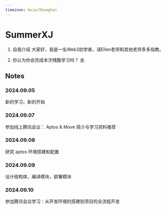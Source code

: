 ```yaml
---
timezone: Asia/Shanghai
---
```



# SummerXJ

1. 自我介绍
大家好，我是一名Web3初学者，请Ellen老师和其他老师多多指教。

2. 你认为你会完成本次残酷学习吗？
会

## Notes

<!-- Content_START -->

### 2024.09.05

新的学习，新的开始

### 2024.09.07
参加线上腾讯会议： Aptos & Move 简介与学习资料推荐

### 2024.09.08
研究 aptos 环境搭建和配置

### 2024.09.09
设计结构体，编译模块，部署模块

### 2024.09.10
参加腾讯会议学习：从开发环境的搭建到项目的全流程开发

<!-- Content_END -->
